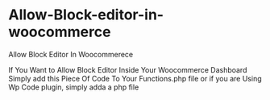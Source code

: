 # Allow-Block-editor-in-woocommerce
Allow Block Editor In Woocommerece

If You Want to Allow Block Editor Inside Your Woocommerce Dashboard Simply add this Piece Of Code To Your Functions.php file or if you are Using Wp Code plugin, simply adda a php file
